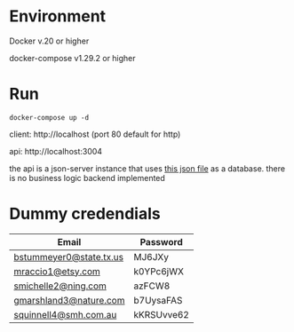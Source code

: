 # Environment

Docker v.20 or higher

docker-compose v1.29.2 or higher

# Run

```shell
docker-compose up -d
```
client: http://localhost (port 80 default for http)

api: http://localhost:3004

the api is a json-server instance that uses [this json file](https://github.com/samerbahri98/continental/blob/master/api/mockDatabase.json) as a database. there is no business logic backend implemented

# Dummy credendials

| Email                   | Password   |
| ----------------------- | ---------- |
| bstummeyer0@state.tx.us | MJ6JXy     |
| mraccio1@etsy.com       | k0YPc6jWX  |
| smichelle2@ning.com     | azFCW8     |
| gmarshland3@nature.com  | b7UysaFAS  |
| squinnell4@smh.com.au   | kKRSUvve62 |

